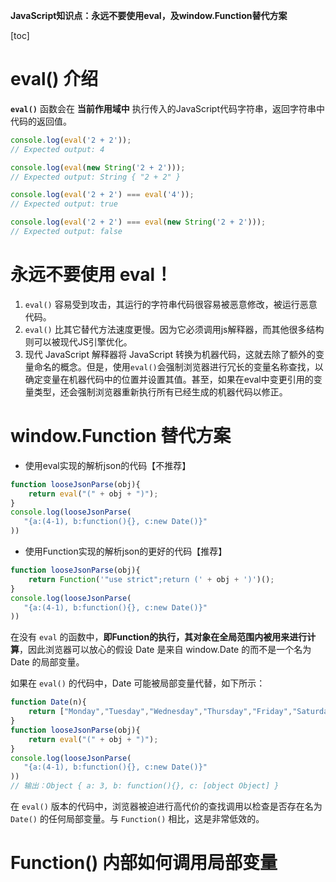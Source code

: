 **JavaScript知识点：永远不要使用eval，及window.Function替代方案**

[toc]

# eval() 介绍

**`eval()`** 函数会在 **当前作用域中** 执行传入的JavaScript代码字符串，返回字符串中代码的返回值。

```js
console.log(eval('2 + 2'));
// Expected output: 4

console.log(eval(new String('2 + 2')));
// Expected output: String { "2 + 2" }

console.log(eval('2 + 2') === eval('4'));
// Expected output: true

console.log(eval('2 + 2') === eval(new String('2 + 2')));
// Expected output: false
```

# 永远不要使用 eval！

1. `eval()` 容易受到攻击，其运行的字符串代码很容易被恶意修改，被运行恶意代码。
2. `eval()` 比其它替代方法速度更慢。因为它必须调用js解释器，而其他很多结构则可以被现代JS引擎优化。
3. 现代 JavaScript 解释器将 JavaScript 转换为机器代码，这就去除了额外的变量命名的概念。但是，使用`eval()`会强制浏览器进行冗长的变量名称查找，以确定变量在机器代码中的位置并设置其值。甚至，如果在eval中变更引用的变量类型，还会强制浏览器重新执行所有已经生成的机器代码以修正。

# window.Function 替代方案

- 使用eval实现的解析json的代码【不推荐】

```js
function looseJsonParse(obj){
    return eval("(" + obj + ")");
}
console.log(looseJsonParse(
   "{a:(4-1), b:function(){}, c:new Date()}"
))
```

- 使用Function实现的解析json的更好的代码【推荐】

```js
function looseJsonParse(obj){
    return Function('"use strict";return (' + obj + ')')();
}
console.log(looseJsonParse(
   "{a:(4-1), b:function(){}, c:new Date()}"
))
```

在没有 `eval` 的函数中，**即Function的执行，其对象在全局范围内被用来进行计算**，因此浏览器可以放心的假设 Date 是来自 window.Date 的而不是一个名为 Date 的局部变量。

如果在 `eval()` 的代码中，Date 可能被局部变量代替，如下所示：

```js
function Date(n){
    return ["Monday","Tuesday","Wednesday","Thursday","Friday","Saturday","Sunday"][n%7 || 0];
}
function looseJsonParse(obj){
    return eval("(" + obj + ")");
}
console.log(looseJsonParse(
   "{a:(4-1), b:function(){}, c:new Date()}"
))
// 输出：Object { a: 3, b: function(){}, c: [object Object] }
```

在 `eval()` 版本的代码中，浏览器被迫进行高代价的查找调用以检查是否存在名为 `Date()` 的任何局部变量。与 `Function()` 相比，这是非常低效的。

# Function() 内部如何调用局部变量




